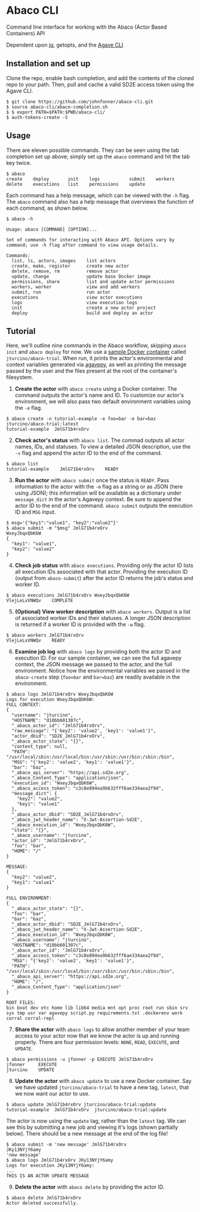 # Abaco CLI

Command line interface for working with the Abaco (Actor Based Containers) API

Dependent upon [jq](https://stedolan.github.io/jq/), getopts, and the [Agave CLI](https://bitbucket.org/agaveapi/cli)

## Installation and set up

Clone the repo, enable bash completion, and add the contents of the cloned repo to your path. Then, pull and cache a valid SD2E access token using the Agave CLI.
```
$ git clone https://github.com/johnfonner/abaco-cli.git
$ source abaco-cli/abaco-completion.sh
$ $ export PATH=$PATH:$PWD/abaco-cli/
$ auth-tokens-create -S
```

## Usage

There are eleven possible commands. They can be seen using the tab completion set up above; simply set up the `abaco` command and hit the tab key twice.
```
$ abaco 
create    deploy       init    logs           submit    workers
delete    executions   list    permissions    update
```

Each command has a help message, which can be viewed with the `-h` flag. The `abaco` command also has a help message that overviews the function of each command, as shown below.
```
$ abaco -h

Usage: abaco [COMMAND] [OPTION]...

Set of commands for interacting with Abaco API. Options vary by 
command; use -h flag after command to view usage details.

Commands:
  list, ls, actors, images    list actors
  create, make, register      create new actor
  delete, remove, rm          remove actor
  update, change              update base Docker image
  permissions, share          list and update actor permissions
  workers, worker             view and add workers
  submit, run                 run actor
  executions                  view actor executions
  logs                        view execution logs
  init                        create a new actor project
  deploy                      build and deploy an actor
```

## Tutorial

Here, we'll outline nine commands in the Abaco workflow, skipping `abaco init` and `abaco deploy` for now. We use a [sample Docker container](https://hub.docker.com/r/jturcino/abaco-trial/) called `jturcino/abaco-trial`. When run, it prints the actor's environmental and context variables generated via [agavepy](https://github.com/TACC/agavepy), as well as printing the message passed by the user and the files present at the root of the container's filesystem.

1. **Create the actor** with `abaco create` using a Docker container. The command outputs the actor's name and ID. To customize our actor's environment, we will also pass two default environment variables using the `-e` flag.
```
$ abaco create -n tutorial-example -e foo=bar -e bar=baz jturcino/abaco-trial:latest
tutorial-example  JmlG71b4rxOrv
```

2. **Check actor's status** with `abaco list`. The commad outputs all actor names, IDs, and statuses. To view a detailed JSON description, use the `-v` flag and append the actor ID to the end of the command.
```
$ abaco list
tutorial-example    JmlG71b4rxOrv    READY
```

3. **Run the actor** with `abaco submit` once the status is `READY`. Pass information to the actor with the `-m` flag as a string or as JSON (here using JSON); this information will be available as a dictionary under `message_dict` in the actor's Agavepy context. Be sure to append the actor ID to the end of the command. `abaco submit` outputs the execution ID and `MSG` input.
```
$ msg='{"key1":"value1", "key2":"value2"}'
$ abaco submit -m "$msg" JmlG71b4rxOrv
WxeyJbqxQbK6W
{
  "key1": "value1",
  "key2": "value2"
}
```

4. **Check job status** with `abaco executions`. Providing only the actor ID lists all execution IDs associated with that actor. Providing the execution ID (output from `abaco-submit`) after the actor ID returns the job's status and worker ID.
```
$ abaco executions JmlG71b4rxOrv WxeyJbqxQbK6W
VlejLeLxVNWQv    COMPLETE
```

5. **(Optional) View worker description** with `abaco workers`. Output is a list of associated worker IDs and their statuses. A longer JSON description is returned if a worker ID is provided with the `-w` flag.
```
$ abaco workers JmlG71b4rxOrv
VlejLeLxVNWQv    READY
```

6. **Examine job log** with `abaco logs` by providing both the actor ID and execution ID. For our sample container, we can see the full agavepy context, the JSON message we passed to the actor, and the full environment. Notice how the environmental variables we passed in the `abaco-create` step (`foo=bar` and `bar=baz`) are readily available in the environment.
```
$ abaco logs JmlG71b4rxOrv WxeyJbqxQbK6W
Logs for execution WxeyJbqxQbK6W:
FULL CONTEXT:
{
  "username": "jturcino", 
  "HOSTNAME": "d10bb601307c", 
  "_abaco_actor_id": "JmlG71b4rxOrv", 
  "raw_message": "{'key2': 'value2', 'key1': 'value1'}", 
  "actor_dbid": "SD2E_JmlG71b4rxOrv", 
  "_abaco_actor_state": "{}", 
  "content_type": null, 
  "PATH": "/usr/local/sbin:/usr/local/bin:/usr/sbin:/usr/bin:/sbin:/bin", 
  "MSG": "{'key2': 'value2', 'key1': 'value1'}", 
  "bar": "baz", 
  "_abaco_api_server": "https://api.sd2e.org", 
  "_abaco_Content_Type": "application/json", 
  "execution_id": "WxeyJbqxQbK6W", 
  "_abaco_access_token": "c3c8e894ea9b632fff6ae334aea2f9d", 
  "message_dict": {
    "key2": "value2", 
    "key1": "value1"
  }, 
  "_abaco_actor_dbid": "SD2E_JmlG71b4rxOrv", 
  "_abaco_jwt_header_name": "X-Jwt-Assertion-Sd2E", 
  "_abaco_execution_id": "WxeyJbqxQbK6W", 
  "state": "{}", 
  "_abaco_username": "jturcino", 
  "actor_id": "JmlG71b4rxOrv", 
  "foo": "bar", 
  "HOME": "/"
}

MESSAGE:
{
  "key2": "value2", 
  "key1": "value1"
}

FULL ENVIRONMENT:
{
  "_abaco_actor_state": "{}", 
  "foo": "bar", 
  "bar": "baz", 
  "_abaco_actor_dbid": "SD2E_JmlG71b4rxOrv", 
  "_abaco_jwt_header_name": "X-Jwt-Assertion-Sd2E", 
  "_abaco_execution_id": "WxeyJbqxQbK6W", 
  "_abaco_username": "jturcino", 
  "HOSTNAME": "d10bb601307c", 
  "_abaco_actor_id": "JmlG71b4rxOrv", 
  "_abaco_access_token": "c3c8e894ea9b632fff6ae334aea2f9d", 
  "MSG": "{'key2': 'value2', 'key1': 'value1'}", 
  "PATH": "/usr/local/sbin:/usr/local/bin:/usr/sbin:/usr/bin:/sbin:/bin", 
  "_abaco_api_server": "https://api.sd2e.org", 
  "HOME": "/", 
  "_abaco_Content_Type": "application/json"
}

ROOT FILES:
bin boot dev etc home lib lib64 media mnt opt proc root run sbin srv 
sys tmp usr var agavepy script.py requirements.txt .dockerenv work 
corral corral-repl
```

7. **Share the actor** with `abaco logs` to allow another member of your team access to your actor now that we know the actor is up and running properly. There are four permission levels: `NONE`, `READ`, `EXECUTE`, and `UPDATE`.
```
$ abaco permissions -u jfonner -p EXECUTE JmlG71b4rxOrv
jfonner     EXECUTE
jturcino    UPDATE
```

8. **Update the actor** with `abaco update` to use a new Docker container. Say we have updated `jturcino/abaco-trial` to have a new tag, `latest`, that we now want our actor to use. 
```
$ abaco update JmlG71b4rxOrv jturcino/abaco-trial:update
tutorial-example  JmlG71b4rxOrv  jturcino/abaco-trial:update
```
The actor is now using the `update` tag, rather than the `latest` tag. We can see this by submitting a new job and viewing it's logs (shown partially below). There should be a new message at the end of the log file!
```
$ abaco submit -m 'new message' JmlG71b4rxOrv
JKy13NYjY6amy
'new message'
$ abaco logs JmlG71b4rxOrv JKy13NYjY6amy
Logs for execution JKy13NYjY6amy:
...
THIS IS AN ACTOR UPDATE MESSAGE
```

9. **Delete the actor** with `abaco delete` by providing the actor ID.
```
$ abaco delete JmlG71b4rxOrv
Actor deleted successfully.
```